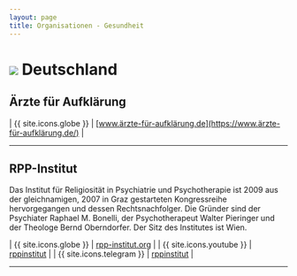 ```yaml
---
layout: page
title: Organisationen - Gesundheit
---
```


# <img src="{{site.baseurl}}/assets/img/flaggen/de.png"> Deutschland

## Ärzte für Aufklärung

| {{ site.icons.globe }}    | [www.ärzte-für-aufklärung.de](https://www.ärzte-für-aufklärung.de/) |

---

## RPP-Institut

Das Institut für Religiosität in Psychiatrie und Psychotherapie ist 2009 aus der gleichnamigen, 2007 in Graz gestarteten Kongressreihe hervorgegangen und dessen Rechtsnachfolger. Die Gründer sind der Psychiater Raphael M. Bonelli, der Psychotherapeut Walter Pieringer und der Theologe Bernd Oberndorfer. Der Sitz des Institutes ist Wien.

| {{ site.icons.globe }}    | [rpp-institut.org](https://rpp-institut.org/) |
| {{ site.icons.youtube }}  | [rppinstitut](https://www.youtube.com/user/rppinstitut) |
| {{ site.icons.telegram }} | [rppinstitut](https://t.me/rppinstitut) |

---
